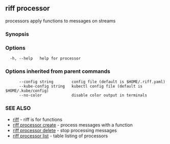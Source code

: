 ## riff processor

processors apply functions to messages on streams

### Synopsis


<todo>


### Options

```
  -h, --help   help for processor
```

### Options inherited from parent commands

```
      --config string        config file (default is $HOME/.riff.yaml)
      --kube-config string   kubectl config file (default is $HOME/.kube/config)
      --no-color             disable color output in terminals
```

### SEE ALSO

* [riff](riff.md)	 - riff is for functions
* [riff processor create](riff_processor_create.md)	 - process messages with a function
* [riff processor delete](riff_processor_delete.md)	 - stop processing messages
* [riff processor list](riff_processor_list.md)	 - table listing of processors


